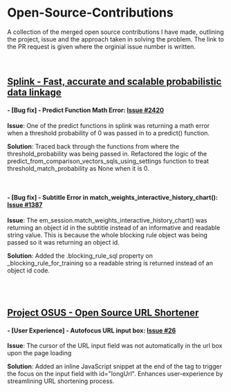 # Open-Source-Contributions
A collection of the merged open source contributions I have made, outlining the project, issue and the approach taken in solving the problem. The link to the PR request is given where the orginial issue number is written. 

<br>

## [Splink - Fast, accurate and scalable probabilistic data linkage](https://github.com/moj-analytical-services/splink)


#### - [**Bug fix**] - Predict Function Math Error: [Issue #2420](https://github.com/moj-analytical-services/splink/pull/2425)

**Issue**: One of the predict functions in splink was returning a math error when a threshold probability of 0 was passed in to a predict() function.

**Solution**: Traced back through the functions from where the threshold_probability was being passed in. Refactored the logic of the predict_from_comparison_vectors_sqls_using_settings function to treat threshold_match_probability as None when it is 0.

<br>

#### - [**Bug fix**] - Subtitle Error in match_weights_interactive_history_chart(): [Issue #1387](https://github.com/moj-analytical-services/splink/pull/2446)

**Issue**: The em_session.match_weights_interactive_history_chart() was returning an object id in the subtitle instead of an informative and readable string value. This is because the whole blocking rule object was being passed so it was returning an object id. 

**Solution**: Added the .blocking_rule_sql property on _blocking_rule_for_training so a readable string is returned instead of an object id code.

<br><br>

## [Project OSUS - Open Source URL Shortener](https://github.com/harshithtunuguntla/project-osus)

#### - [User Experience] - Autofocus URL input box: [Issue #26](https://github.com/harshithtunuguntla/project-osus/pull/38)

**Issue**: The cursor of the URL input field was not automatically in the url box upon the page loading

**Solution**: Added an inline JavaScript snippet at the end of the <body> tag to trigger the focus on the input field with id="longUrl". Enhances user-experience by streamlining URL shortening process.


